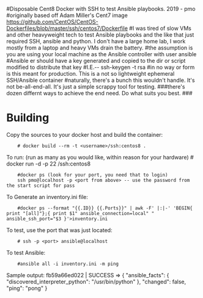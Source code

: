 #Disposable Cent8 Docker with SSH to test Ansible playbooks. 2019 - pmo
#originally based off Adam Miller's Cent7 image https://github.com/CentOS/CentOS-Dockerfiles/blob/master/ssh/centos7/Dockerfile
#I was tired of slow VMs and other heavyweight tech to test Ansible playbooks and the like that just required SSH, ansible and python. I don't have a large home lab, I work mostly from a laptop and heavy VMs drain the battery. 
#the assumption is you are using your local machine as the Ansible controller with user ansible
#Ansible er should have a key generated and copied to the dir or script modified to distribute that key
#I.E.-- ssh-keygen -t rsa 
#in no way or form is this meant for production. This is a not so lightweight ephemeral SSH/Ansible container
#naturally, there's a bunch this wouldn't handle. It's not be-all-end-all. It's just a simple scrappy tool for testing. 
###there's dozen differnt ways to achieve the end need. Do what suits you best. ###
 

# Building 

Copy the sources to your docker host and build the container:

        # docker build --rm -t <username>/ssh:centos8 .
        

To run:
(run as many as you would like, within reason for your hardware)
        # docker run -d -p 22 <username>/ssh:centos8

        #docker ps (look for your port, you need that to login)
        ssh pmo@localhost -p <port from above> -- use the password from the start script for pass
To Generate an inventory.ini file:
        
        #docker ps --format "{{.ID}} {{.Ports}}" | awk -F' |:|-' 'BEGIN{ print "[all]"};{ print $1" ansible_connection=local" " ansible_ssh_port="$3 }'>inventory.ini


To test, use the port that was just located:

        # ssh -p <port> ansible@localhost 

To test Ansible:
        
        #ansible all -i inventory.ini -m ping 

Sample output:
       fb59a66ed022 | SUCCESS => {
    "ansible_facts": {
        "discovered_interpreter_python": "/usr/bin/python"
    }, 
    "changed": false, 
    "ping": "pong"
}
